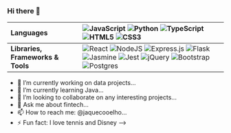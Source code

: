 ### Hi there 👋

<!-- | | | -->
| Languages | <img alt="JavaScript" src="https://img.shields.io/badge/javascript%20-%23323330.svg?&style=for-the-badge&logo=javascript&logoColor=%23F7DF1E"/> <img alt="Python" src="https://img.shields.io/badge/python%20-%2314354C.svg?&style=for-the-badge&logo=python&logoColor=white"/> <img alt="TypeScript" src="https://img.shields.io/badge/typescript%20-%23007ACC.svg?&style=for-the-badge&logo=typescript&logoColor=white"/> <img alt="HTML5" src="https://img.shields.io/badge/html5%20-%23E34F26.svg?&style=for-the-badge&logo=html5&logoColor=white"/> <img alt="CSS3" src="https://img.shields.io/badge/css3%20-%231572B6.svg?&style=for-the-badge&logo=css3&logoColor=white"/>|
|:---|:---|
| **Libraries, Frameworks & Tools** | <img alt="React" src="https://img.shields.io/badge/react%20-%2320232a.svg?&style=for-the-badge&logo=react&logoColor=%2361DAFB"/> <img alt="NodeJS" src="https://img.shields.io/badge/node.js%20-%2343853D.svg?&style=for-the-badge&logo=node.js&logoColor=white"/> <img alt="Express.js" src="https://img.shields.io/badge/express.js%20-%23404d59.svg?&style=for-the-badge"/> <img alt="Flask" src="https://img.shields.io/badge/flask%20-%23000.svg?&style=for-the-badge&logo=flask&logoColor=white"/>  <img alt="Jasmine" src="https://img.shields.io/badge/jasmine-%238A4182.svg?&style=for-the-badge&logo=jasmine&logoColor=white" /> <img alt="Jest" src="https://img.shields.io/badge/-jest-%23C21325?&style=for-the-badge&logo=jest&logoColor=white"/> <img alt="jQuery" src="https://img.shields.io/badge/jquery%20-%230769AD.svg?&style=for-the-badge&logo=jquery&logoColor=white"/> <img alt="Bootstrap" src="https://img.shields.io/badge/bootstrap%20-%23563D7C.svg?&style=for-the-badge&logo=bootstrap&logoColor=white"/> <img alt="Postgres" src ="https://img.shields.io/badge/postgres-%23316192.svg?&style=for-the-badge&logo=postgresql&logoColor=white"/>


- 🔭 I’m currently working on data projects...
- 🌱 I’m currently learning Java...
- 👯 I’m looking to collaborate on any interesting projects...
- 💬 Ask me about fintech...
- 📫 How to reach me: @jaquecooelho...
- ⚡ Fun fact: I love tennis and Disney
-->
